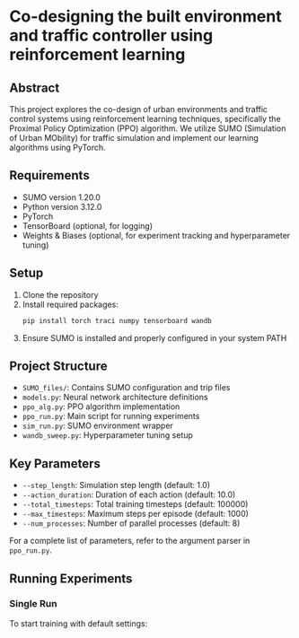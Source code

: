 # Co-designing the built environment and traffic controller using reinforcement learning

## Abstract
This project explores the co-design of urban environments and traffic control systems using reinforcement learning techniques, specifically the Proximal Policy Optimization (PPO) algorithm. We utilize SUMO (Simulation of Urban MObility) for traffic simulation and implement our learning algorithms using PyTorch.

## Requirements
- SUMO version 1.20.0
- Python version 3.12.0
- PyTorch
- TensorBoard (optional, for logging)
- Weights & Biases (optional, for experiment tracking and hyperparameter tuning)

## Setup
1. Clone the repository
2. Install required packages:
   ```bash
   pip install torch traci numpy tensorboard wandb
   ```
3. Ensure SUMO is installed and properly configured in your system PATH

## Project Structure
- `SUMO_files/`: Contains SUMO configuration and trip files
- `models.py`: Neural network architecture definitions
- `ppo_alg.py`: PPO algorithm implementation
- `ppo_run.py`: Main script for running experiments
- `sim_run.py`: SUMO environment wrapper
- `wandb_sweep.py`: Hyperparameter tuning setup

## Key Parameters
- `--step_length`: Simulation step length (default: 1.0)
- `--action_duration`: Duration of each action (default: 10.0)
- `--total_timesteps`: Total training timesteps (default: 100000)
- `--max_timesteps`: Maximum steps per episode (default: 1000)
- `--num_processes`: Number of parallel processes (default: 8)

For a complete list of parameters, refer to the argument parser in `ppo_run.py`.

## Running Experiments

### Single Run
To start training with default settings:
